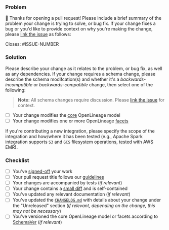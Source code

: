 ### Problem

👋 Thanks for opening a pull request! Please include a brief summary of the problem your change is trying to solve, or bug fix. If your change fixes a bug or you'd like to provide context on why you're making the change, please [link the issue](https://docs.github.com/en/issues/tracking-your-work-with-issues/linking-a-pull-request-to-an-issue) as follows:

Closes: #ISSUE-NUMBER

### Solution

Please describe your change as it relates to the problem, or bug fix, as well as any dependencies. If your change requires a schema change, please describe the schema modifcation(s) and whether it's a _backwards-incompatible_ or _backwards-compatible_ change, then select one of the following:

> **Note:** All schema changes require discussion. Please [link the issue](https://docs.github.com/en/issues/tracking-your-work-with-issues/linking-a-pull-request-to-an-issue) for context.

- [ ] Your change modifies the [core](https://github.com/OpenLineage/OpenLineage/blob/main/spec/OpenLineage.json) OpenLineage model
- [ ] Your change modifies one or more OpenLineage [facets](https://github.com/OpenLineage/OpenLineage/tree/main/spec/facets)

If you're contributing a new integration, please specify the scope of the integration and how/where it has been tested (e.g., Apache Spark integration supports `S3` and `GCS` filesystem operations, tested with AWS EMR).

### Checklist

- [ ] You've [signed-off](https://github.com/OpenLineage/OpenLineage/blob/main/why-the-dco.md) your work
- [ ] Your pull request title follows our [guidelines](https://github.com/OpenLineage/OpenLineage/blob/main/CONTRIBUTING.md#creating-pull-requests)
- [ ] Your changes are accompanied by tests (_if relevant_)
- [ ] Your change contains a [small diff](https://kurtisnusbaum.medium.com/stacked-diffs-keeping-phabricator-diffs-small-d9964f4dcfa6) and is self-contained
- [ ] You've updated any relevant documentation (_if relevant_)
- [ ] You've updated the [`CHANGELOG.md`](https://github.com/OpenLineage/OpenLineage/blob/main/CHANGELOG.md) with details about your change under the "Unreleased" section (_if relevant, depending on the change, this may not be necessary_)
- [ ] You've versioned the core OpenLineage model or facets according to [SchemaVer](https://docs.snowplowanalytics.com/docs/pipeline-components-and-applications/iglu/common-architecture/schemaver) (_if relevant_)